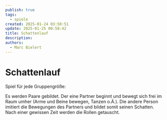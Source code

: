 ```yaml
---
publish: true
tags:
  - spiele
created: 2025-01-24 03:50:51
update: 2025-01-25 00:58:42
title: Schattenlauf
description: 
authors:
  - Marc Bielert
---
```


#  Schattenlauf

Spiel für jede Gruppengröße:

Es werden Paare gebildet.
Der eine Partner beginnt und bewegt sich frei im Raum umher (Arme und Beine bewegen, Tanzen o.Ä.).
Die andere Person imitiert die Bewegungen des Partners und bildet somit seinen Schatten.
Nach einer gewissen Zeit werden die Rollen getauscht.

